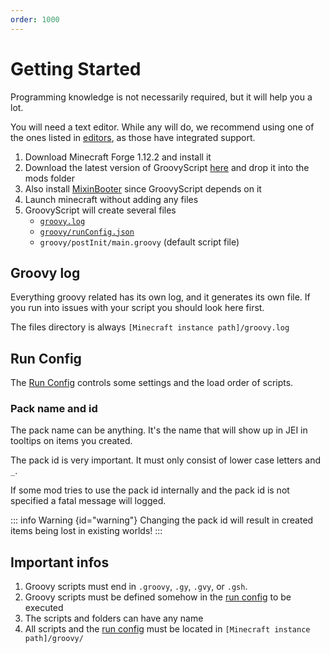 ```yaml
---
order: 1000
---
```


# Getting Started

Programming knowledge is not necessarily required, but it will help you a lot.

You will need a text editor.
While any will do, we recommend using one of the ones listed in [editors](./editors.md), as those have integrated support.

1. Download Minecraft Forge 1.12.2 and install it
2. Download the latest version of GroovyScript [here](https://www.curseforge.com/minecraft/mc-mods/groovyscript/files)
   and drop it into the mods folder
3. Also install [MixinBooter](https://www.curseforge.com/minecraft/mc-mods/mixin-booter/files) since GroovyScript
   depends on it
4. Launch minecraft without adding any files
5. GroovyScript will create several files
    - [`groovy.log`](#groovy-log)
    - [`groovy/runConfig.json`](./run_config.md)
    - `groovy/postInit/main.groovy` (default script file)

## Groovy log

Everything groovy related has its own log, and it generates its own file. If you run into issues with your script you
should look here first.

The files directory is always `[Minecraft instance path]/groovy.log`

## Run Config

The [Run Config](./run_config.md) controls some settings and the load order of scripts.

### Pack name and id

The pack name can be anything. It's the name that will show up in JEI in tooltips on items you created.

The pack id is very important. It must only consist of lower case letters and `_`.

If some mod tries to use the pack id internally and the pack id is not specified a fatal message will logged.

::: info Warning {id="warning"}
Changing the pack id will result in created items being lost in existing worlds!
:::

## Important infos

1. Groovy scripts must end in `.groovy`, `.gy`, `.gvy`, or `.gsh`.
2. Groovy scripts must be defined somehow in the [run config](./run_config.md) to be executed
3. The scripts and folders can have any name
4. All scripts and the [run config](./run_config.md) must be located in `[Minecraft instance path]/groovy/`
